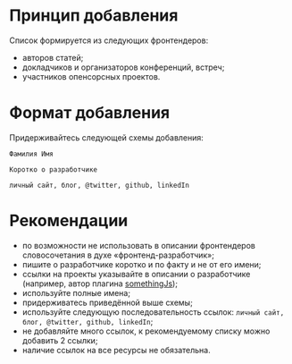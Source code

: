 # Принцип добавления

Cписок формируется из следующих фронтендеров:
- авторов статей;
- докладчиков и организаторов конференций, встреч;
- участников опенсорсных проектов.

# Формат добавления

Придерживайтесь следующей схемы добавления:

```
Фамилия Имя

Коротко о разработчике

личный сайт, блог, @twitter, github, linkedIn
```

# Рекомендации

- по возможности не использовать в описании фронтендеров словосочетания в духе «фронтенд-разработчик»;
- пишите о разработчике коротко и по факту и не от его имени;
- ссылки на проекты указывайте в описании о разработчике (например, автор плагина [somethingJs](http://google.kz));
- используйте полные имена;
- придерживатесь приведённой выше схемы;
- используйте следующую последовательность ссылок: `личный сайт, блог, @twitter, github, linkedIn`;
- не добавляйте много ссылок, к рекомендуемому списку можно добавить 2 ссылки;
- наличие ссылок на все ресурсы не обязательна.
